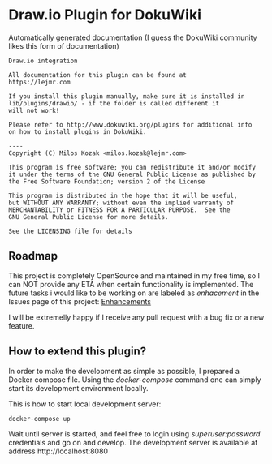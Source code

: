 # Draw.io Plugin for DokuWiki

Automatically generated documentation (I guess the DokuWiki community likes this form of documentation)

```
Draw.io integration

All documentation for this plugin can be found at
https://lejmr.com

If you install this plugin manually, make sure it is installed in
lib/plugins/drawio/ - if the folder is called different it
will not work!

Please refer to http://www.dokuwiki.org/plugins for additional info
on how to install plugins in DokuWiki.

----
Copyright (C) Milos Kozak <milos.kozak@lejmr.com>

This program is free software; you can redistribute it and/or modify
it under the terms of the GNU General Public License as published by
the Free Software Foundation; version 2 of the License

This program is distributed in the hope that it will be useful,
but WITHOUT ANY WARRANTY; without even the implied warranty of
MERCHANTABILITY or FITNESS FOR A PARTICULAR PURPOSE.  See the
GNU General Public License for more details.

See the LICENSING file for details
```

## Roadmap

This project is completely OpenSource and maintained in my free time, so I can NOT provide any ETA when certain functionality is implemented. The future tasks i would like to be working on are labeled as *enhacement* in the Issues page of this project: 
[Enhancements](https://github.com/lejmr/dokuwiki-plugin-drawio/issues?q=is%3Aopen+is%3Aissue+label%3Aenhancement)

I will be extremelly happy if I receive any pull request with a bug fix or a new feature. 


## How to extend this plugin?

In order to make the development as simple as possible, I prepared a Docker compose file. Using the *docker-compose* command one can simply start its development environment locally. 

This is how to start local development server:

```docker-compose up```
  
Wait until server is started, and feel free to login using *superuser:password* credentials and go on and develop. The development server is available at address http://localhost:8080
